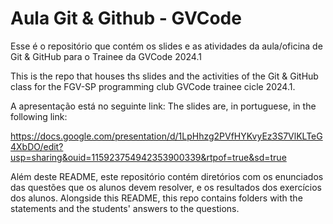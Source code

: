 # Aula Git & Github - GVCode
Esse é o repositório que contém os slides e as atividades da aula/oficina de Git & GitHub para o Trainee da GVCode 2024.1

This is the repo that houses ths slides and the activities of the Git & GitHub class for the FGV-SP programming club GVCode trainee cicle 2024.1. 

A apresentação está no seguinte link:
The slides are, in portuguese, in the following link:

https://docs.google.com/presentation/d/1LpHhzg2PVfHYKvyEz3S7VlKLTeG4XbDO/edit?usp=sharing&ouid=115923754942353900339&rtpof=true&sd=true

Além deste README, este repositório contém diretórios com os enunciados das questões que os alunos devem resolver, e os resultados dos exercícios dos alunos.
Alongside this README, this repo contains folders with the statements and the students' answers to the questions.